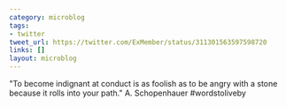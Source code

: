 ```yaml
---
category: microblog
tags:
- twitter
tweet_url: https://twitter.com/ExMember/status/311301563597598720
links: []
layout: microblog
---
```

"To become indignant at conduct is as foolish as to be angry with a stone because it rolls into your path." A. Schopenhauer #wordstoliveby

